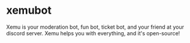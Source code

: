 # xemubot
Xemu is your moderation bot, fun bot, ticket bot, and your friend at your discord server. Xemu helps you with everything, and it's open-source!
